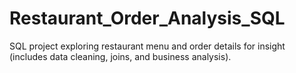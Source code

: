 # Restaurant_Order_Analysis_SQL
SQL project exploring restaurant menu and order details for insight (includes data cleaning, joins, and business analysis).
